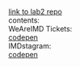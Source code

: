 [link to lab2 repo](https://github.com/Zenandor/webtech3-lab2) <br/>
contents: <br/>
WeAreIMD Tickets: <br/>
[codepen](https://codepen.io/Zenandor/pen/EMZvrW) <br/>
IMDstagram: <br/>
[codepen](https://codepen.io/Zenandor/pen/oVBeVp) <br/>
